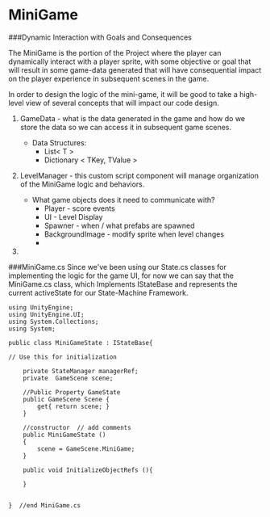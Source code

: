 # MiniGame

###Dynamic Interaction with Goals and Consequences

The MiniGame is the portion of the Project where the player can dynamically interact with a player sprite, with some objective or goal that will result in some game-data generated that will have consequential impact on the player experience in subsequent scenes in the game.

In order to design the logic of the mini-game, it will be good to take a high-level view of  several concepts that will impact our code design.

1.  GameData - what is the data generated in the game and how do we store the data so we can access it in subsequent game scenes.
	- Data Structures:  
		- List< T >  
		- Dictionary < TKey, TValue > 
	
2.  LevelManager - this custom script component will manage organization of the MiniGame logic and behaviors.
	- What game objects does it need to communicate with?
		- Player - score events
		- UI - Level Display
		- Spawner - when / what prefabs are spawned
		- BackgroundImage - modify sprite when level changes
		- 
3.   

###MiniGame.cs 
Since we've been using our State.cs classes for implementing the logic for the game UI, for now we can say that the MiniGame.cs class, which Implements IStateBase and  represents the current activeState for our State-Machine Framework.  


```
using UnityEngine;
using UnityEngine.UI;
using System.Collections;
using System;

public class MiniGameState : IStateBase{

// Use this for initialization
	
    private StateManager managerRef;
	private  GameScene scene;

	//Public Property GameState
	public GameScene Scene {
		get{ return scene; }
	}

	//constructor  // add comments
	public MiniGameState ()
	{
		scene = GameScene.MiniGame;
	}

	public void InitializeObjectRefs (){
			
 	}


}  //end MiniGame.cs

```